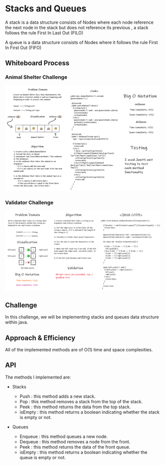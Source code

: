 # Stacks and Queues

<!-- Short summary or background information -->

A stack is a data structure consists of Nodes where each node reference the next node in the stack but does not reference its previous , a stack follows the rule First In Last Out (FILO)

A queue is a data structure consists of Nodes where it follows the rule First In First Out (FIFO)

## Whiteboard Process

<!-- Embedded whiteboard image -->

### Animal Shelter Challenge

![challene12](./lib/src/main/resources/challenge12.png)

### Validator Challenge

![challene13](./lib/src/main/resources/challenge13.png)

## Challenge

<!-- Description of the challenge -->

In this challenge, we will be implementing stacks and queues data structure within java.

## Approach & Efficiency

<!-- What approach did you take? Why? What is the Big O space/time for this approach? -->

All of the implemented methods are of O(1) time and space complexities.

## API

<!-- Description of each method publicly available to your Stack and Queue-->

The methods I implemented are:

- Stacks

  - Push : this method adds a new stack.
  - Pop : this method removes a stack from the top of the stack.
  - Peek : this method returns the data from the top stack.
  - isEmpty : this method returns a boolean indicating whether the stack is empty or not.

- Queues

  - Enqueue : this method queues a new node.
  - Dequeue : this method removes a node from the front.
  - Peek : this method returns the data of the front queue.
  - isEmpty : this method returns a boolean indicating whether the queue is empty or not.
